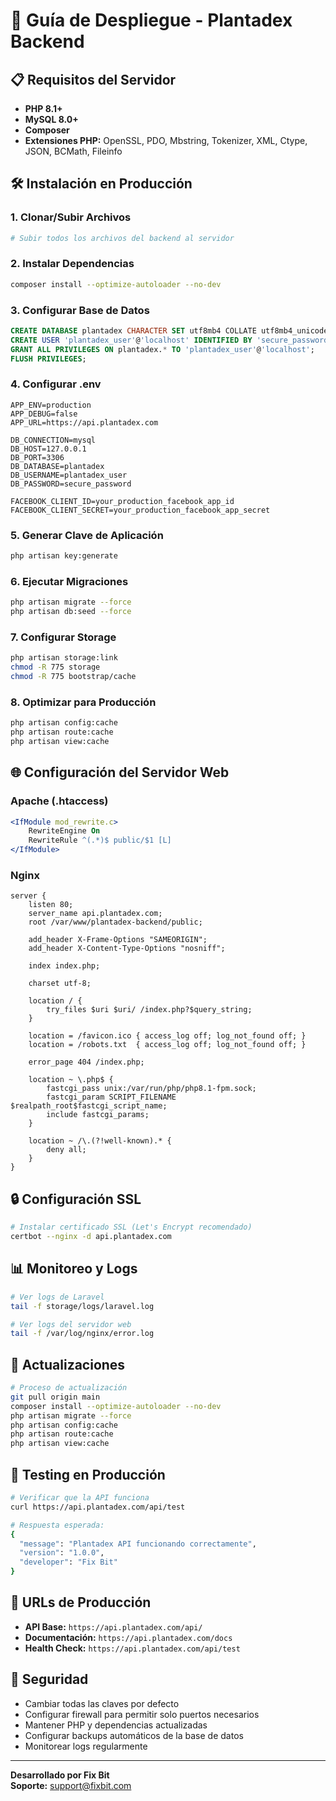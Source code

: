 # 🚀 Guía de Despliegue - Plantadex Backend

## 📋 Requisitos del Servidor

- **PHP 8.1+**
- **MySQL 8.0+**
- **Composer**
- **Extensiones PHP:** OpenSSL, PDO, Mbstring, Tokenizer, XML, Ctype, JSON, BCMath, Fileinfo

## 🛠️ Instalación en Producción

### 1. Clonar/Subir Archivos
```bash
# Subir todos los archivos del backend al servidor
```

### 2. Instalar Dependencias
```bash
composer install --optimize-autoloader --no-dev
```

### 3. Configurar Base de Datos
```sql
CREATE DATABASE plantadex CHARACTER SET utf8mb4 COLLATE utf8mb4_unicode_ci;
CREATE USER 'plantadex_user'@'localhost' IDENTIFIED BY 'secure_password';
GRANT ALL PRIVILEGES ON plantadex.* TO 'plantadex_user'@'localhost';
FLUSH PRIVILEGES;
```

### 4. Configurar .env
```env
APP_ENV=production
APP_DEBUG=false
APP_URL=https://api.plantadex.com

DB_CONNECTION=mysql
DB_HOST=127.0.0.1
DB_PORT=3306
DB_DATABASE=plantadex
DB_USERNAME=plantadex_user
DB_PASSWORD=secure_password

FACEBOOK_CLIENT_ID=your_production_facebook_app_id
FACEBOOK_CLIENT_SECRET=your_production_facebook_app_secret
```

### 5. Generar Clave de Aplicación
```bash
php artisan key:generate
```

### 6. Ejecutar Migraciones
```bash
php artisan migrate --force
php artisan db:seed --force
```

### 7. Configurar Storage
```bash
php artisan storage:link
chmod -R 775 storage
chmod -R 775 bootstrap/cache
```

### 8. Optimizar para Producción
```bash
php artisan config:cache
php artisan route:cache
php artisan view:cache
```

## 🌐 Configuración del Servidor Web

### Apache (.htaccess)
```apache
<IfModule mod_rewrite.c>
    RewriteEngine On
    RewriteRule ^(.*)$ public/$1 [L]
</IfModule>
```

### Nginx
```nginx
server {
    listen 80;
    server_name api.plantadex.com;
    root /var/www/plantadex-backend/public;

    add_header X-Frame-Options "SAMEORIGIN";
    add_header X-Content-Type-Options "nosniff";

    index index.php;

    charset utf-8;

    location / {
        try_files $uri $uri/ /index.php?$query_string;
    }

    location = /favicon.ico { access_log off; log_not_found off; }
    location = /robots.txt  { access_log off; log_not_found off; }

    error_page 404 /index.php;

    location ~ \.php$ {
        fastcgi_pass unix:/var/run/php/php8.1-fpm.sock;
        fastcgi_param SCRIPT_FILENAME $realpath_root$fastcgi_script_name;
        include fastcgi_params;
    }

    location ~ /\.(?!well-known).* {
        deny all;
    }
}
```

## 🔒 Configuración SSL
```bash
# Instalar certificado SSL (Let's Encrypt recomendado)
certbot --nginx -d api.plantadex.com
```

## 📊 Monitoreo y Logs
```bash
# Ver logs de Laravel
tail -f storage/logs/laravel.log

# Ver logs del servidor web
tail -f /var/log/nginx/error.log
```

## 🔄 Actualizaciones
```bash
# Proceso de actualización
git pull origin main
composer install --optimize-autoloader --no-dev
php artisan migrate --force
php artisan config:cache
php artisan route:cache
php artisan view:cache
```

## 🧪 Testing en Producción
```bash
# Verificar que la API funciona
curl https://api.plantadex.com/api/test

# Respuesta esperada:
{
  "message": "Plantadex API funcionando correctamente",
  "version": "1.0.0",
  "developer": "Fix Bit"
}
```

## 📱 URLs de Producción

- **API Base:** `https://api.plantadex.com/api/`
- **Documentación:** `https://api.plantadex.com/docs`
- **Health Check:** `https://api.plantadex.com/api/test`

## 🔐 Seguridad

- Cambiar todas las claves por defecto
- Configurar firewall para permitir solo puertos necesarios
- Mantener PHP y dependencias actualizadas
- Configurar backups automáticos de la base de datos
- Monitorear logs regularmente

---

**Desarrollado por Fix Bit**  
**Soporte:** support@fixbit.com
